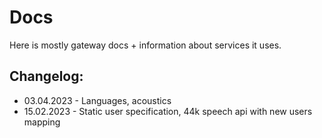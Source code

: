 # Docs

Here is mostly gateway docs + information about services it uses.

## Changelog:

* 03.04.2023 - Languages, acoustics
* 15.02.2023 - Static user specification, 44k speech api with new users mapping
